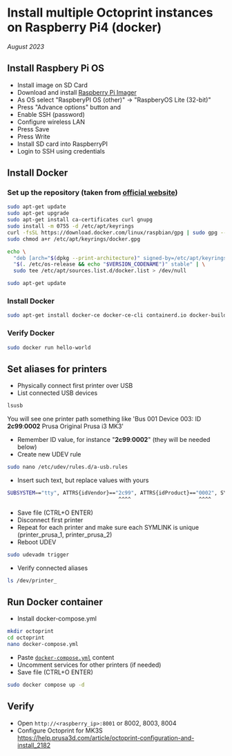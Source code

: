 # Install multiple Octoprint instances on Raspberry Pi4 (docker)
*August 2023*

## Install Raspbery Pi OS
- Install image on SD Card
- Download and install [Raspberry Pi Imager](https://www.raspberrypi.com/software/)
- As OS select "RaspberyPI OS (other)" -> "RaspberyOS Lite (32-bit)"
- Press "Advance options" button and
- Enable SSH (password)
- Configure wireless LAN
- Press Save
- Press Write
- Install SD card into RaspberryPI
- Login to SSH using credentials

## Install Docker
### Set up the repository (taken from [official website](https://docs.docker.com/engine/install/raspberry-pi-os/))
```bash
sudo apt-get update
sudo apt-get upgrade
sudo apt-get install ca-certificates curl gnupg
sudo install -m 0755 -d /etc/apt/keyrings
curl -fsSL https://download.docker.com/linux/raspbian/gpg | sudo gpg --dearmor -o /etc/apt/keyrings/docker.gpg
sudo chmod a+r /etc/apt/keyrings/docker.gpg

echo \
  "deb [arch="$(dpkg --print-architecture)" signed-by=/etc/apt/keyrings/docker.gpg] https://download.docker.com/linux/raspbian \
  "$(. /etc/os-release && echo "$VERSION_CODENAME")" stable" | \
  sudo tee /etc/apt/sources.list.d/docker.list > /dev/null

sudo apt-get update
```

### Install Docker
```bash
sudo apt-get install docker-ce docker-ce-cli containerd.io docker-buildx-plugin docker-compose-plugin
```
### Verify Docker
```bash
sudo docker run hello-world
```

## Set aliases for printers
- Physically connect first printer over USB
- List connected USB devices
```bash
lsusb
```
You will see one printer path something like 'Bus 001 Device 003: ID **2c99**:**0002** Prusa Original Prusa i3 MK3'
- Remember ID value, for instance "**2c99**:**0002**" (they will be needed below)
- Create new UDEV rule
```bash
sudo nano /etc/udev/rules.d/a-usb.rules
```
- Insert such text, but replace values with yours
```bash
SUBSYSTEM=="tty", ATTRS{idVendor}=="2c99", ATTRS{idProduct}=="0002", SYMLINK+="printer_prusa_1"
                                    ^^^^                      ^^^^                    ^^^^^^^^
```
- Save file (CTRL+O ENTER)
- Disconnect first printer
- Repeat for each printer and make sure each SYMLINK is unique (printer_prusa_1, printer_prusa_2)
- Reboot UDEV
```bash
sudo udevadm trigger
```
- Verify connected aliases
```bash
ls /dev/printer_
```

## Run Docker container
- Install docker-compose.yml
```bash
mkdir octoprint
cd octoprint
nano docker-compose.yml
```
- Paste [`docker-compose.yml`](docker-compose.yml) content
- Uncomment services for other printers (if needed)
- Save file (CTRL+O ENTER)
```bash
sudo docker compose up -d
```

## Verify
- Open `http://<raspberry_ip>:8001` or 8002, 8003, 8004
- Configure Octoprint for MK3S https://help.prusa3d.com/article/octoprint-configuration-and-install_2182
